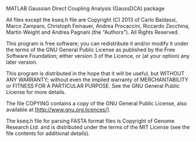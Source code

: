 MATLAB Gaussian Direct Coupling Analysis (GaussDCA) package

All files except the kseq.h file are Copyright (C) 2013 of Carlo
Baldassi, Marco Zamparo, Christoph Feinauer, Andrea Procaccini,
Riccardo Zecchina, Martin Weight and Andrea Pagnani (the "Authors").
All Rights Reserved.

This program is free software; you can redistribute it and/or modify
it under the terms of the GNU General Public License as published by
the Free Software Foundation; either version 3 of the Licence, or (at
your option) any later version.

This program is distributed in the hope that it will be useful, but
WITHOUT ANY WARRANTY; without even the implied warranty of
MERCHANTABILITY or FITNESS FOR A PARTICULAR PURPOSE.  See the GNU
General Public License for more details.

The file COPYING contains a copy of the GNU General Public License,
also available at [http://www.gnu.org.licences/].

The kseq.h file for parsing FASTA format files is Copyright of Genome
Research Ltd. and is distributed under the terms of the MIT License
(see the file contents for additional details).
